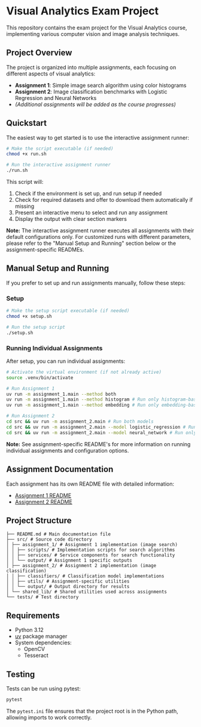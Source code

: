 # Visual Analytics Exam Project

This repository contains the exam project for the Visual Analytics course, implementing various computer vision and image analysis techniques.

## Project Overview

The project is organized into multiple assignments, each focusing on different aspects of visual analytics:

- **Assignment 1**: Simple image search algorithm using color histograms
- **Assignment 2**: Image classification benchmarks with Logistic Regression and Neural Networks
- *(Additional assignments will be added as the course progresses)*

## Quickstart

The easiest way to get started is to use the interactive assignment runner:

```bash
# Make the script executable (if needed)
chmod +x run.sh

# Run the interactive assignment runner
./run.sh
```

This script will:
1. Check if the environment is set up, and run setup if needed
2. Check for required datasets and offer to download them automatically if missing
3. Present an interactive menu to select and run any assignment
4. Display the output with clear section markers

**Note:** The interactive assignment runner executes all assignments with their default configurations only. For customized runs with different parameters, please refer to the "Manual Setup and Running" section below or the assignment-specific READMEs.

## Manual Setup and Running

If you prefer to set up and run assignments manually, follow these steps:

### Setup

```bash
# Make the setup script executable (if needed)
chmod +x setup.sh

# Run the setup script
./setup.sh
```

### Running Individual Assignments

After setup, you can run individual assignments:

```bash
# Activate the virtual environment (if not already active)
source .venv/bin/activate

# Run Assignment 1
uv run -m assignment_1.main --method both
uv run -m assignment_1.main --method histogram # Run only histogram-based search
uv run -m assignment_1.main --method embedding # Run only embedding-based search

# Run Assignment 2
cd src && uv run -m assignment_2.main # Run both models
cd src && uv run -m assignment_2.main --model logistic_regression # Run only logistic regression model
cd src && uv run -m assignment_2.main --model neural_network # Run only neural network model
```
**Note:** See assignment-specific README's for more information on running individual assignments and configuration options.

## Assignment Documentation

Each assignment has its own README file with detailed information:

- [Assignment 1 README](src/assignment_1/README.md)
- [Assignment 2 README](src/assignment_2/README.md)

## Project Structure

```.
├── README.md # Main documentation file
├── src/ # Source code directory
│ ├── assignment_1/ # Assignment 1 implementation (image search)
│ │ ├── scripts/ # Implementation scripts for search algorithms
│ │ ├── services/ # Service components for search functionality
│ │ └── output/ # Assignment 1 specific outputs
│ ├── assignment_2/ # Assignment 2 implementation (image classification)
│ │ ├── classifiers/ # Classification model implementations
│ │ ├── utils/ # Assignment-specific utilities
│ │ └── output/ # Output directory for results
│ └── shared_lib/ # Shared utilities used across assignments
└── tests/ # Test directory
```
## Requirements

- Python 3.12
- [uv](https://github.com/astral-sh/uv) package manager
- System dependencies:
  - OpenCV
  - Tesseract

## Testing

Tests can be run using pytest:

```bash
pytest
```

The `pytest.ini` file ensures that the project root is in the Python path, allowing imports to work correctly.

